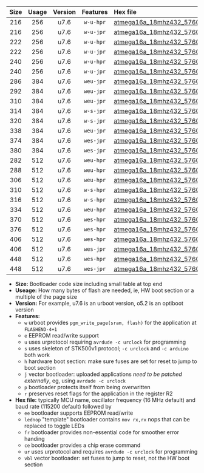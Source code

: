 |Size|Usage|Version|Features|Hex file|
|:-:|:-:|:-:|:-:|:--|
|216|256|u7.6|`w-u-hpr`|[atmega16a_18mhz432_57600bps_ur.hex](https://raw.githubusercontent.com/stefanrueger/urboot/main/bootloaders/atmega16a/fcpu_18mhz432/57600_bps/atmega16a_18mhz432_57600bps_ur.hex)|
|216|256|u7.6|`w-u-jpr`|[atmega16a_18mhz432_57600bps_ur_vbl.hex](https://raw.githubusercontent.com/stefanrueger/urboot/main/bootloaders/atmega16a/fcpu_18mhz432/57600_bps/atmega16a_18mhz432_57600bps_ur_vbl.hex)|
|222|256|u7.6|`w-u-hpr`|[atmega16a_18mhz432_57600bps_lednop_ur.hex](https://raw.githubusercontent.com/stefanrueger/urboot/main/bootloaders/atmega16a/fcpu_18mhz432/57600_bps/atmega16a_18mhz432_57600bps_lednop_ur.hex)|
|222|256|u7.6|`w-u-jpr`|[atmega16a_18mhz432_57600bps_lednop_ur_vbl.hex](https://raw.githubusercontent.com/stefanrueger/urboot/main/bootloaders/atmega16a/fcpu_18mhz432/57600_bps/atmega16a_18mhz432_57600bps_lednop_ur_vbl.hex)|
|240|256|u7.6|`w-u-hpr`|[atmega16a_18mhz432_57600bps_lednop_fr_ur.hex](https://raw.githubusercontent.com/stefanrueger/urboot/main/bootloaders/atmega16a/fcpu_18mhz432/57600_bps/atmega16a_18mhz432_57600bps_lednop_fr_ur.hex)|
|240|256|u7.6|`w-u-jpr`|[atmega16a_18mhz432_57600bps_lednop_fr_ur_vbl.hex](https://raw.githubusercontent.com/stefanrueger/urboot/main/bootloaders/atmega16a/fcpu_18mhz432/57600_bps/atmega16a_18mhz432_57600bps_lednop_fr_ur_vbl.hex)|
|286|384|u7.6|`weu-jpr`|[atmega16a_18mhz432_57600bps_ee_ur_vbl.hex](https://raw.githubusercontent.com/stefanrueger/urboot/main/bootloaders/atmega16a/fcpu_18mhz432/57600_bps/atmega16a_18mhz432_57600bps_ee_ur_vbl.hex)|
|292|384|u7.6|`weu-jpr`|[atmega16a_18mhz432_57600bps_ee_lednop_ur_vbl.hex](https://raw.githubusercontent.com/stefanrueger/urboot/main/bootloaders/atmega16a/fcpu_18mhz432/57600_bps/atmega16a_18mhz432_57600bps_ee_lednop_ur_vbl.hex)|
|310|384|u7.6|`weu-jpr`|[atmega16a_18mhz432_57600bps_ee_lednop_fr_ur_vbl.hex](https://raw.githubusercontent.com/stefanrueger/urboot/main/bootloaders/atmega16a/fcpu_18mhz432/57600_bps/atmega16a_18mhz432_57600bps_ee_lednop_fr_ur_vbl.hex)|
|314|384|u7.6|`w-s-jpr`|[atmega16a_18mhz432_57600bps_vbl.hex](https://raw.githubusercontent.com/stefanrueger/urboot/main/bootloaders/atmega16a/fcpu_18mhz432/57600_bps/atmega16a_18mhz432_57600bps_vbl.hex)|
|320|384|u7.6|`w-s-jpr`|[atmega16a_18mhz432_57600bps_lednop_vbl.hex](https://raw.githubusercontent.com/stefanrueger/urboot/main/bootloaders/atmega16a/fcpu_18mhz432/57600_bps/atmega16a_18mhz432_57600bps_lednop_vbl.hex)|
|338|384|u7.6|`weu-jpr`|[atmega16a_18mhz432_57600bps_ee_lednop_fr_ce_ur_vbl.hex](https://raw.githubusercontent.com/stefanrueger/urboot/main/bootloaders/atmega16a/fcpu_18mhz432/57600_bps/atmega16a_18mhz432_57600bps_ee_lednop_fr_ce_ur_vbl.hex)|
|374|384|u7.6|`wes-jpr`|[atmega16a_18mhz432_57600bps_ee_vbl.hex](https://raw.githubusercontent.com/stefanrueger/urboot/main/bootloaders/atmega16a/fcpu_18mhz432/57600_bps/atmega16a_18mhz432_57600bps_ee_vbl.hex)|
|380|384|u7.6|`wes-jpr`|[atmega16a_18mhz432_57600bps_ee_lednop_vbl.hex](https://raw.githubusercontent.com/stefanrueger/urboot/main/bootloaders/atmega16a/fcpu_18mhz432/57600_bps/atmega16a_18mhz432_57600bps_ee_lednop_vbl.hex)|
|282|512|u7.6|`weu-hpr`|[atmega16a_18mhz432_57600bps_ee_ur.hex](https://raw.githubusercontent.com/stefanrueger/urboot/main/bootloaders/atmega16a/fcpu_18mhz432/57600_bps/atmega16a_18mhz432_57600bps_ee_ur.hex)|
|288|512|u7.6|`weu-hpr`|[atmega16a_18mhz432_57600bps_ee_lednop_ur.hex](https://raw.githubusercontent.com/stefanrueger/urboot/main/bootloaders/atmega16a/fcpu_18mhz432/57600_bps/atmega16a_18mhz432_57600bps_ee_lednop_ur.hex)|
|306|512|u7.6|`weu-hpr`|[atmega16a_18mhz432_57600bps_ee_lednop_fr_ur.hex](https://raw.githubusercontent.com/stefanrueger/urboot/main/bootloaders/atmega16a/fcpu_18mhz432/57600_bps/atmega16a_18mhz432_57600bps_ee_lednop_fr_ur.hex)|
|310|512|u7.6|`w-s-hpr`|[atmega16a_18mhz432_57600bps.hex](https://raw.githubusercontent.com/stefanrueger/urboot/main/bootloaders/atmega16a/fcpu_18mhz432/57600_bps/atmega16a_18mhz432_57600bps.hex)|
|316|512|u7.6|`w-s-hpr`|[atmega16a_18mhz432_57600bps_lednop.hex](https://raw.githubusercontent.com/stefanrueger/urboot/main/bootloaders/atmega16a/fcpu_18mhz432/57600_bps/atmega16a_18mhz432_57600bps_lednop.hex)|
|334|512|u7.6|`weu-hpr`|[atmega16a_18mhz432_57600bps_ee_lednop_fr_ce_ur.hex](https://raw.githubusercontent.com/stefanrueger/urboot/main/bootloaders/atmega16a/fcpu_18mhz432/57600_bps/atmega16a_18mhz432_57600bps_ee_lednop_fr_ce_ur.hex)|
|370|512|u7.6|`wes-hpr`|[atmega16a_18mhz432_57600bps_ee.hex](https://raw.githubusercontent.com/stefanrueger/urboot/main/bootloaders/atmega16a/fcpu_18mhz432/57600_bps/atmega16a_18mhz432_57600bps_ee.hex)|
|376|512|u7.6|`wes-hpr`|[atmega16a_18mhz432_57600bps_ee_lednop.hex](https://raw.githubusercontent.com/stefanrueger/urboot/main/bootloaders/atmega16a/fcpu_18mhz432/57600_bps/atmega16a_18mhz432_57600bps_ee_lednop.hex)|
|406|512|u7.6|`wes-hpr`|[atmega16a_18mhz432_57600bps_ee_lednop_fr.hex](https://raw.githubusercontent.com/stefanrueger/urboot/main/bootloaders/atmega16a/fcpu_18mhz432/57600_bps/atmega16a_18mhz432_57600bps_ee_lednop_fr.hex)|
|406|512|u7.6|`wes-jpr`|[atmega16a_18mhz432_57600bps_ee_lednop_fr_vbl.hex](https://raw.githubusercontent.com/stefanrueger/urboot/main/bootloaders/atmega16a/fcpu_18mhz432/57600_bps/atmega16a_18mhz432_57600bps_ee_lednop_fr_vbl.hex)|
|448|512|u7.6|`wes-hpr`|[atmega16a_18mhz432_57600bps_ee_lednop_fr_ce.hex](https://raw.githubusercontent.com/stefanrueger/urboot/main/bootloaders/atmega16a/fcpu_18mhz432/57600_bps/atmega16a_18mhz432_57600bps_ee_lednop_fr_ce.hex)|
|448|512|u7.6|`wes-jpr`|[atmega16a_18mhz432_57600bps_ee_lednop_fr_ce_vbl.hex](https://raw.githubusercontent.com/stefanrueger/urboot/main/bootloaders/atmega16a/fcpu_18mhz432/57600_bps/atmega16a_18mhz432_57600bps_ee_lednop_fr_ce_vbl.hex)|

- **Size:** Bootloader code size including small table at top end
- **Useage:** How many bytes of flash are needed, ie, HW boot section or a multiple of the page size
- **Version:** For example, u7.6 is an urboot version, o5.2 is an optiboot version
- **Features:**
  + `w` urboot provides `pgm_write_page(sram, flash)` for the application at `FLASHEND-4+1`
  + `e` EEPROM read/write support
  + `u` uses urprotocol requiring `avrdude -c urclock` for programming
  + `s` uses skeleton of STK500v1 protocol; `-c urclock` and `-c arduino` both work
  + `h` hardware boot section: make sure fuses are set for reset to jump to boot section
  + `j` vector bootloader: uploaded applications *need to be patched externally*, eg, using `avrdude -c urclock`
  + `p` bootloader protects itself from being overwritten
  + `r` preserves reset flags for the application in the register R2
- **Hex file:** typically MCU name, oscillator frequency (16 MHz default) and baud rate (115200 default) followed by
  + `ee` bootloader supports EEPROM read/write
  + `lednop` "template" bootloader contains `mov rx,rx` nops that can be replaced to toggle LEDs
  + `fr` bootloader provides non-essential code for smoother error handing
  + `ce` bootloader provides a chip erase command
  + `ur` uses urprotocol and requires `avrdude -c urclock` for programming
  + `vbl` vector bootloader: set fuses to jump to reset, not the HW boot section

